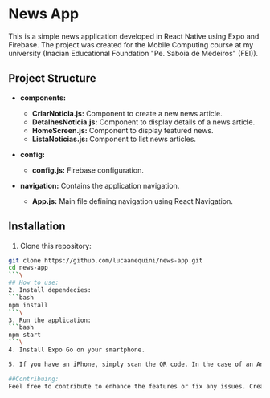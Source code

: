 # News App

This is a simple news application developed in React Native using Expo and Firebase. The project was created for the Mobile Computing course at my university (Inacian Educational Foundation "Pe. Sabóia de Medeiros" (FEI)).

## Project Structure

- **components:** 
  - **CriarNoticia.js:** Component to create a new news article.
  - **DetalhesNoticia.js:** Component to display details of a news article.
  - **HomeScreen.js:** Component to display featured news.
  - **ListaNoticias.js:** Component to list news articles.

- **config:** 
  - **config.js:** Firebase configuration.

- **navigation:** Contains the application navigation.
  - **App.js:** Main file defining navigation using React Navigation.

## Installation

1. Clone this repository:

```bash
git clone https://github.com/lucaanequini/news-app.git
cd news-app
```\
## How to use:
2. Install dependecies:
```bash	
npm install
```\
3. Run the application:
```bash	
npm start
```\
4. Install Expo Go on your smartphone.

5. If you have an iPhone, simply scan the QR code. In the case of an Android device, open Expo Go and scan the QR code.

##Contribuing:
Feel free to contribute to enhance the features or fix any issues. Create a pull request or open an issue if needed.